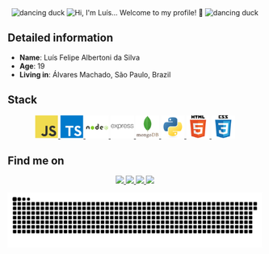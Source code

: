 <div align="center">
  <img width=5% src="https://c.tenor.com/4otr5S3l1agAAAAj/dancing-duckdancing.gif" alt="dancing duck">
  <img src="https://readme-typing-svg.herokuapp.com?color=%23FF69B4&size=26&center=true&vCenter=true&lines=Hi+%F0%9F%91%8B%2C+I'm+Lu%C3%ADs...;Welcome+to+my+profile!+%F0%9F%92%96" alt="Hi, I'm Luís... Welcome to my profile! 💖">
  <img width=5% src="https://c.tenor.com/4otr5S3l1agAAAAj/dancing-duckdancing.gif" alt="dancing duck">
</div>

## Detailed information

* **Name**: Luís Felipe Albertoni da Silva
* **Age**: 19
* **Living in**: Álvares Machado, São Paulo, Brazil

## Stack
<div align="center">
    <a href="https://developer.mozilla.org/en-US/docs/Web/JavaScript" target="_blank">
        <img width="46" height="46" src="https://raw.githubusercontent.com/devicons/devicon/master/icons/javascript/javascript-original.svg"
            alt="javascript"/>
    </a>
    <a href="https://www.typescriptlang.org/" target="_blank">
        <img width="46" height="46" src="https://raw.githubusercontent.com/devicons/devicon/master/icons/typescript/typescript-original.svg"
            alt="typescript"/>
    </a>
    <a href="https://nodejs.org" target="_blank">
        <img width="46" height="46" src="https://raw.githubusercontent.com/devicons/devicon/master/icons/nodejs/nodejs-original-wordmark.svg"
            alt="nodejs"/>
    </a>
    <a href="https://expressjs.com" target="_blank">
        <img width="46" height="46" src="https://raw.githubusercontent.com/devicons/devicon/master/icons/express/express-original-wordmark.svg"
            alt="express"/>
    </a>
    <a href="https://www.mongodb.com/" target="_blank">
        <img width="46" height="46" src="https://raw.githubusercontent.com/devicons/devicon/master/icons/mongodb/mongodb-original-wordmark.svg"
            alt="mongodb"/>
    </a>
    <a href="https://www.python.org" target="_blank">
        <img width="46" height="46" src="https://raw.githubusercontent.com/devicons/devicon/master/icons/python/python-original.svg"
            alt="python"/>
    </a>
    <a href="https://www.w3.org/html/" target="_blank">
        <img width="46" height="46" src="https://raw.githubusercontent.com/devicons/devicon/master/icons/html5/html5-original-wordmark.svg"
            alt="html5"/>
    </a>
    <a href="https://www.w3schools.com/css/" target="_blank">
        <img width="46" height="46" src="https://raw.githubusercontent.com/devicons/devicon/master/icons/css3/css3-original-wordmark.svg"
            alt="css3"/>
    </a>
<!--     <a href="https://reactjs.org/" target="_blank">
        <img width="46" height="46" src="https://raw.githubusercontent.com/devicons/devicon/master/icons/react/react-original-wordmark.svg"
            alt="react"/>
    </a> -->
</div>

## Find me on
<div align=center>
    <a target='_blank' href="https://instagram.com/lulualbertoni">
        <img src="https://img.shields.io/badge/Instagram-E4405F?style=for-the-badge&logo=instagram&logoColor=white">
    </a>
    <a target='_blank' href="https://www.linkedin.com/in/lualbertoni/">
        <img src="https://img.shields.io/badge/LinkedIn-0077B5?style=for-the-badge&logo=linkedin&logoColor=white">
    </a>
    <a target='_blank' href="https://dev.to/albertoni">
        <img src="https://img.shields.io/badge/dev.to-0A0A0A?style=for-the-badge&logo=dev.to&logoColor=white">
    </a>
    <a target='_blank' href="mailto:luisfelipe@duck.com">
        <img src="https://img.shields.io/badge/ProtonMail-8B89CC?style=for-the-badge&logo=protonmail&logoColor=white">
    </a>
</div>

![snake animation](https://github.com/lualbertoni/lualbertoni/blob/output/github-contribution-grid-snake2.svg)

